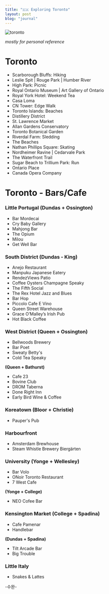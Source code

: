 ```yaml
---
title: "🇨🇦 Exploring Toronto"
layout: post
blog: "journal"
---
```


![toronto](/assets/toronto.jpeg)

_mostly for personal reference_

# Toronto
- Scarborough Bluffs: Hiking
- Leslie Spit | Rouge Park | Humber River
- High Park: Picnic
- Royal Ontario Museum | Art Gallery of Ontario
- Royal York Hotel: Weekend Tea
- Casa Loma
- CN Tower: Edge Walk
- Toronto Islands: Beaches
- Distillery District
- St. Lawrence Market
- Allan Gardens Conservatory
- Toronto Botanical Garden
- Riverdal Farm: Sledding
- The Beaches
- Nathan Phillips Square: Skating
- Nordheimer Ravine | Cedarvale Park
- The Waterfront Trail
- Sugar Beach to Trillium Park: Run
- Ontario Place
- Canada Opera Company

# Toronto - Bars/Cafe

### Little Portugal (Dundas + Ossington)
- Bar Mordecai
- Cry Baby Gallery
- Mahjong Bar
- The Opium
- Milou
- Get Well Bar

### South District (Dundas - King)
- Anejo Restaurant
- Manpuku Japanese Eatery
- RendezViews Patio
- Coffee Oysters Champagne Speaky
- The Fifth Social 
- The Rex Hotel Jazz and Blues
- Bar Hop
- Piccolo Cafe E Vino
- Queen Street Warehouse
- Grace O’Malley’s Irish Pub
- Hot Black Coffee

### West District (Queen + Ossington) 
- Bellwoods Brewery
- Bar Poet
- Sweaty Betty's
- Cold Tea Speaky
  
**(Queen + Bathurst)**  

- Cafe 23
- Bovine Club
- DROM Taberna
- Done Right Inn
- Early Bird Wine & Coffee

### Koreatown (Bloor + Christie)
- Pauper's Pub

### Harbourfront 
- Amsterdam Brewhouse
- Steam Whistle Brewery Biergärten

### University (Yonge + Wellesley)
- Bar Volo
- ONoir Toronto Restaurant
- 7 West Cafe

**(Yonge + College)**  
- NEO Cofee Bar

### Kensington Market (College + Spadina)
- Cafe Pamenar
- Handlebar

**(Dundas + Spadina)**  
- Tilt Arcade Bar
- Big Trouble 

### Little Italy
- Snakes & Lattes



-수완-




